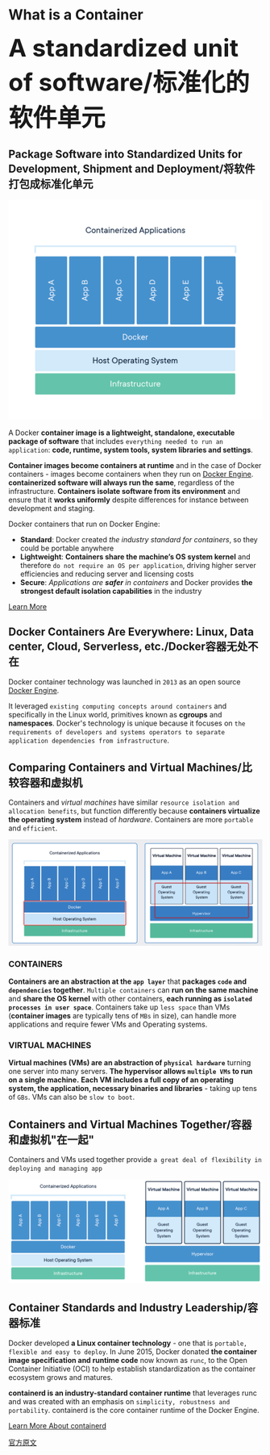 

What is a Container
===================
<font size="28">**A standardized unit of software/标准化的软件单元**</font>


## Package Software into Standardized Units for Development, Shipment and Deployment/将软件打包成标准化单元
![What is a Container](imgs/docker-containerized-appliction.png)

A Docker **container image is a lightweight, standalone, executable package of software** that includes
`everything needed to run an application`: **code, runtime, system tools, system libraries and settings**.

**Container images become containers at runtime** and
in the case of Docker containers - images become containers when they run on [Docker Engine](https://www.docker.com/products/docker-engine).
**containerized software will always run the same**, regardless of the infrastructure.
**Containers isolate software from its environment** and
ensure that it **works uniformly** despite differences for instance between development and staging.

Docker containers that run on Docker Engine:
- **Standard**: Docker created _the industry standard for containers_, so they could be portable anywhere
- **Lightweight**: **Containers share the machine’s OS system kernel** and therefore `do not require an OS per application`,
  driving higher server efficiencies and reducing server and licensing costs
- **Secure**: _Applications are **safer** in containers_ and Docker provides **the strongest default isolation capabilities** in the industry

[Learn More](https://www.docker.com/products/docker-engine)


## Docker Containers Are Everywhere: Linux, Data center, Cloud, Serverless, etc./Docker容器无处不在
Docker container technology was launched in `2013` as an open source
[Docker Engine](https://www.docker.com/products/docker-enterprise).

It leveraged `existing computing concepts around containers` and specifically in the Linux world,
primitives known as **cgroups** and **namespaces**. Docker's technology is unique because it
focuses on `the requirements of developers and systems operators to separate application dependencies from infrastructure`.


## Comparing Containers and Virtual Machines/比较容器和虚拟机
Containers and _virtual machines_ have similar `resource isolation and allocation benefits`,
but function differently because **containers virtualize the operating system** instead of _hardware_.
Containers are more `portable` and `efficient`.

![Comparing Containers and Virtual Machines](imgs/comparing-containers-and-virtual-machines.png)

### CONTAINERS
**Containers are an abstraction at the `app layer`** that **packages `code` and `dependencies` together**.
`Multiple containers` can **run on the same machine** and **share the OS kernel** with other containers,
**each running as `isolated processes in user space`**.
Containers take up `less space` than VMs (**container images** are typically tens of `MBs` in size),
can handle more applications and require fewer VMs and Operating systems.

### VIRTUAL MACHINES
**Virtual machines (VMs) are an abstraction of `physical hardware`** turning one server into many servers.
**The hypervisor allows `multiple VMs` to run on a single machine.**
**Each VM includes a full copy of an operating system, the application, necessary binaries and libraries** -
taking up tens of `GBs`. VMs can also be `slow to boot`.


## Containers and Virtual Machines Together/容器和虚拟机"在一起"
Containers and VMs used together provide `a great deal of flexibility in deploying and managing app`

![Containers and Virtual Machines Together](imgs/docker-containerized-and-vm.png)


## Container Standards and Industry Leadership/容器标准
Docker developed **a Linux container technology** - one that is `portable, flexible and easy to deploy`.
In June 2015, Docker donated **the container image specification and runtime code** now known as `runc`,
to the Open Container Initiative (OCI) to help establish standardization as the container ecosystem grows and matures.

**containerd is an industry-standard container runtime** that leverages runc and was created with
an emphasis on `simplicity, robustness and portability`.
containerd is the core container runtime of the Docker Engine.

[Learn More About containerd](https://containerd.io/)


[官方原文](https://www.docker.com/resources/what-container)

